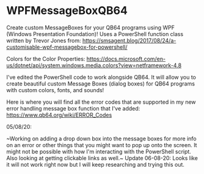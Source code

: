 # WPFMessageBoxQB64
Create custom MessageBoxes for your QB64 programs using WPF (Windows Presentation Foundation)!
Uses a PowerShell function class written by Trevor Jones from:
https://smsagent.blog/2017/08/24/a-customisable-wpf-messagebox-for-powershell/

Colors for the Color Properties:
https://docs.microsoft.com/en-us/dotnet/api/system.windows.media.colors?view=netframework-4.8

I've edited the PowerShell code to work alongside QB64. It will allow you to create beautiful custom Message Boxes (dialog boxes) for QB64 programs with custom colors, fonts, and sounds!

Here is where you will find all the error codes that are supported in my new error handling message box function that I've added:
https://www.qb64.org/wiki/ERROR_Codes

05/08/20:

~Working on adding a drop down box into the message boxes for more info on an error or other things that you might want to pop up onto the screen. It might not be possible with how I'm interacting with the PowerShell script. Also looking at getting clickable links as well.~
Update 06-08-20: Looks like it will not work right now but I will keep researching and trying this out.
